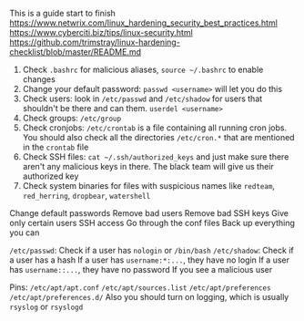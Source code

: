 This is a guide start to finish
https://www.netwrix.com/linux_hardening_security_best_practices.html
https://www.cyberciti.biz/tips/linux-security.html
https://github.com/trimstray/linux-hardening-checklist/blob/master/README.md

1. Check `.bashrc` for malicious aliases, `source ~/.bashrc` to enable changes
2. Change your default password: `passwd <username>` will let you do this
3. Check users: look in `/etc/passwd` and `/etc/shadow` for users that shouldn't be there and can them. `userdel <username>`
4. Check groups: `/etc/group`
5. Check cronjobs: `/etc/crontab` is a file containing all running cron jobs. You should also check all the directories `/etc/cron.*` that are mentioned in the `crontab` file
6. Check SSH files: `cat ~/.ssh/authorized_keys` and just make sure there aren't any malicious keys in there. The black team will give us their authorized key
7. Check system binaries for files with suspicious names like `redteam`, `red_herring`, `dropbear`, `watershell`


Change default passwords
Remove bad users
Remove bad SSH keys
Give only certain users SSH access
Go through the conf files
Back up everything you can

`/etc/passwd`: Check if a user has `nologin` or `/bin/bash`
`/etc/shadow`: Check if a user has a hash
	If a user has `username:*:...`, they have no login
	If a user has `username::...`, they have no password
If you see a malicious user 

Pins: `/etc/apt/apt.conf` `/etc/apt/sources.list` `/etc/apt/preferences` `/etc/apt/preferences.d/`
Also you should turn on logging, which is usually `rsyslog` or `rsyslogd`

